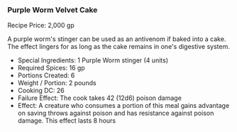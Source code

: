   ### Purple Worm Velvet Cake

Recipe Price: 2,000 gp

A purple worm's stinger can be used as an antivenom if baked into a cake. The effect lingers for as long as the cake remains in one's digestive system.

- ﻿﻿Special Ingredients: 1 Purple Worm stinger (4 units)
- ﻿﻿Required Spices: 16 gp
- ﻿﻿Portions Created: 6
- ﻿﻿Weight / Portion: 2 pounds
- ﻿﻿Cooking DC: 26
- ﻿﻿Failure Effect: The cook takes 42 (12d6) poison damage
- ﻿﻿Effect: A creature who consumes a portion of this meal gains advantage on saving throws against poison and has resistance against poison damage. This effect lasts 8 hours
